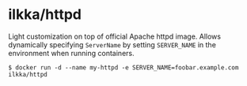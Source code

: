 # ilkka/httpd

Light customization on top of official Apache httpd image. Allows
dynamically specifying `ServerName` by setting `SERVER_NAME` in the
environment when running containers.

```
$ docker run -d --name my-httpd -e SERVER_NAME=foobar.example.com ilkka/httpd
```
